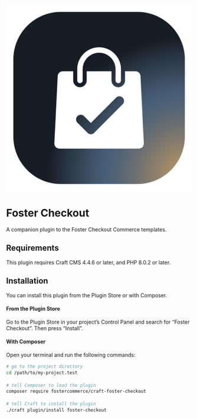 ![Foster Checkout Icon](src/icon.svg)

# Foster Checkout

A companion plugin to the Foster Checkout Commerce templates.

## Requirements

This plugin requires Craft CMS 4.4.6 or later, and PHP 8.0.2 or later.

## Installation

You can install this plugin from the Plugin Store or with Composer.

#### From the Plugin Store

Go to the Plugin Store in your project’s Control Panel and search for “Foster Checkout”. Then press “Install”.

#### With Composer

Open your terminal and run the following commands:

```bash
# go to the project directory
cd /path/to/my-project.test

# tell Composer to load the plugin
composer require fostercommerce/craft-foster-checkout

# tell Craft to install the plugin
./craft plugin/install foster-checkout
```
